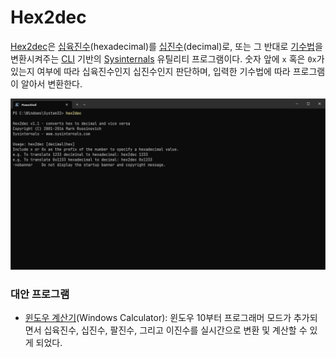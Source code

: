 # Hex2dec
[Hex2dec](https://learn.microsoft.com/en-us/sysinternals/downloads/hex2dec)은 [십육진수](https://ko.wikipedia.org/wiki/십육진법)(hexadecimal)를 [십진수](https://ko.wikipedia.org/wiki/십진법)(decimal)로, 또는 그 반대로 [기수법](https://ko.wikipedia.org/wiki/기수법)을 변환시켜주는 [CLI](https://ko.wikipedia.org/wiki/명령_줄_인터페이스) 기반의 [Sysinternals](Sysinternals.md) 유틸리티 프로그램이다. 숫자 앞에 `x` 혹은 `0x`가 있는지 여부에 따라 십육진수인지 십진수인지 판단하며, 입력한 기수법에 따라 프로그램이 알아서 변환한다.

![Hex2dec 유틸리티 프로그램](./images/sysinternals_hex2dec.png)

### 대안 프로그램
* [윈도우 계산기](https://ko.wikipedia.org/wiki/윈도우_계산기)(Windows Calculator): 윈도우 10부터 프로그래머 모드가 추가되면서 십육진수, 십진수, 팔진수, 그리고 이진수를 실시간으로 변환 및 계산할 수 있게 되었다.
